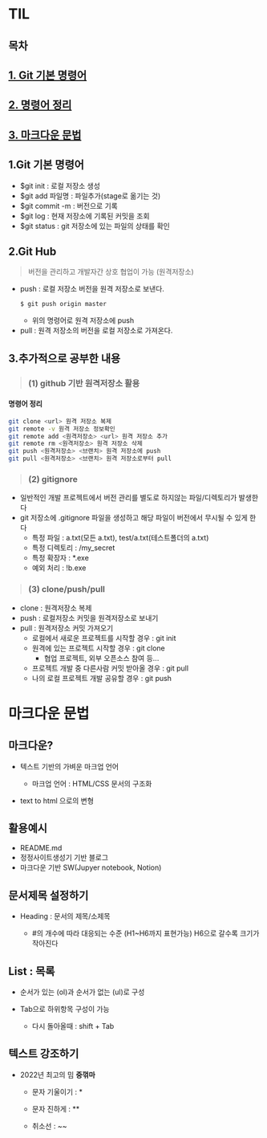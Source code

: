 # TIL

## 목차
## [1. Git 기본 명령어](#1-git-기본-명령어)
## [2. 명령어 정리](#명령어-정리)
## [3. 마크다운 문법](#3-마크다운-문법)

## 1.Git 기본 명령어

- $git init : 로컬 저장소 생성
- $git add 파일명 : 파일추가(stage로 옮기는 것)
- $git commit -m : 버전으로 기록
- $git log : 현재 저장소에 기록된 커밋을 조회
- $git status : git 저장소에 있는 파일의 상태를 확인

## 2.Git Hub

>버전을 관리하고 개발자간 상호 협업이 가능 (원격저장소)

- push : 로컬 저장소 버전을 원격 저장소로 보낸다.
    ```bash
    $ git push origin master
    ```
    * 위의 명령어로 원격 저장소에 push
- pull : 원격 저장소의 버전을 로컬 저장소로 가져온다.

## 3.추가적으로 공부한 내용

>### (1) github 기반 원격저장소 활용

#### 명령어 정리

```bash
git clone <url> 원격 저장소 복제
git remote -v 원격 저장소 정보확인
git remote add <원격저장소> <url> 원격 저장소 추가
git remote rm <원격저장소> 원격 저장소 삭제
git push <원격저장소> <브랜치> 원격 저장소에 push
git pull <원격저장소> <브랜치> 원격 저장소로부터 pull
```

>### (2) gitignore

- 일반적인 개발 프로젝트에서 버전 관리를 별도로 하지않는 파일/디렉토리가 발생한다
- git 저장소에 .gitignore 파일을 생성하고 해당 파일이 버전에서 무시될 수 있게 한다
    * 특정 파일 : a.txt(모든 a.txt), test/a.txt(테스트폴더의 a.txt)
    * 특정 디렉토리 : /my_secret
    * 특정 확장자 : *.exe
    * 예외 처리 : !b.exe

>### (3) clone/push/pull
- clone : 원격저장소 복제
- push : 로컬저장소 커밋을 원격저장소로 보내기
- pull : 원격저장소 커밋 가져오기
    * 로컬에서 새로운 프로젝트를 시작할 경우 : git init
    * 원격에 있는 프로젝트 시작할 경우 : git clone
        * 협업 프로젝트, 외부 오픈소스 참여 등...
    * 프로젝트 개발 중 다른사람 커밋 받아올 경우 : git pull
    * 나의 로컬 프로젝트 개발 공유할 경우 : git push

# 마크다운 문법

## 마크다운?
- 텍스트 기반의 가벼운 마크업 언어

    * 마크업 언어 : HTML/CSS 문서의 구조화
- text to html 으로의 변형

## 활용예시
- README.md
- 정정사이트생성기 기반 블로그
- 마크다운 기반 SW(Jupyer notebook, Notion)

## 문서제목 설정하기
- Heading : 문서의 제목/소제목

    * #의 개수에 따라 대응되는 수준 (H1~H6까지 표현가능)
    H6으로 갈수록 크기가 작아진다

## List : 목록
- 순서가 있는 (ol)과 순서가 없는 (ul)로 구성
- Tab으로 하위항목 구성이 가능
    
    * 다시 돌아올때 : shift + Tab

## 텍스트 강조하기
- 2022년 최고의 밈 **중꺾마**

    * 문자 기울이기 : *

    * 문자 진하게 : **

    * 취소선 : ~~

